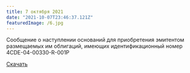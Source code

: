 ```yaml
---
title: 7 октября 2021
date: "2021-10-07T23:46:37.121Z"
featuredImage: /6.jpg
---
```


Сообщение о наступлении оснований для приобретения эмитентом размещаемых им облигаций, имеющих идентификационный номер 4CDE-04-00330-R-001Р

[Скачать](/07-10-2021-1.pdf)